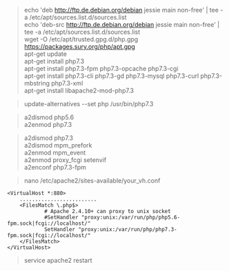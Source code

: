 >echo 'deb http://ftp.de.debian.org/debian jessie main non-free' | tee -a /etc/apt/sources.list.d/sources.list<br>
>echo 'deb-src http://ftp.de.debian.org/debian jessie main non-free' | tee -a /etc/apt/sources.list.d/sources.list<br>
>wget -O /etc/apt/trusted.gpg.d/php.gpg https://packages.sury.org/php/apt.gpg<br>
>apt-get update<br>
>apt-get install php7.3<br>
>apt-get install php7.3-fpm php7.3-opcache php7.3-cgi<br>
>apt-get install php7.3-cli php7.3-gd php7.3-mysql php7.3-curl php7.3-mbstring php7.3-xml<br>
>apt-get install libapache2-mod-php7.3<br>

>update-alternatives --set php /usr/bin/php7.3<br>

>a2dismod php5.6<br>
>a2enmod php7.3<br>

>a2dismod php7.3<br>
>a2dismod mpm_prefork<br>
>a2enmod  mpm_event<br>
>a2enmod  proxy_fcgi setenvif<br>
>a2enconf php7.3-fpm<br>

>nano /etc/apache2/sites-available/your_vh.conf<br>

    <VirtualHost *:880>
        .........................
        <FilesMatch \.php$>
                # Apache 2.4.10+ can proxy to unix socket
                #SetHandler "proxy:unix:/var/run/php/php5.6-fpm.sock|fcgi://localhost/"
                SetHandler "proxy:unix:/var/run/php/php7.3-fpm.sock|fcgi://localhost/"
        </FilesMatch>
    </VirtualHost>

>service apache2 restart<br>
